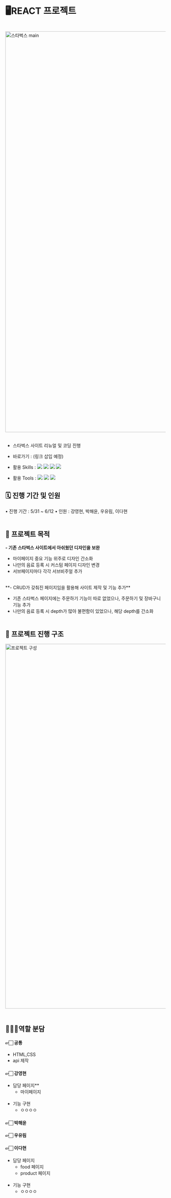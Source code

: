 # 🖥️REACT 프로젝트

<br>

<img width="1256" alt="스타벅스 main" src="https://github.com/dandanii22/starbucks/assets/168395861/798ea0e5-4cce-4042-8776-1af737e66d0a">

<br>
<br>

- 스타벅스 사이트 리뉴얼 및 코딩 진행
- 바로가기 : (링크 삽입 예정)

- 활용 Skills : <img src="https://img.shields.io/badge/HTML5-E34F26?style=flat&logo=HTML5&logoColor=white" /> <img src="https://img.shields.io/badge/CSS3-1572B6?style=flat&logo=CSS3&logoColor=white" /> <img src="https://img.shields.io/badge/JavaScript-F7DF1E?style=flat&logo=JavaScript&logoColor=white" /> <img src="https://img.shields.io/badge/React-61DAFB?style=flat&logo=React&logoColor=white" />
- 활용 Tools : <img src="https://img.shields.io/badge/Figma-F24E1E?style=flat&logo=Figma&logoColor=white" /> <img src="https://img.shields.io/badge/Slack-4A154B?style=flat&logo=Slack&logoColor=white" /> <img src="https://img.shields.io/badge/GitHub-181717?style=flat&logo=GitHub&logoColor=white" />
  <br>

## 🗓️ 진행 기간 및 인원

• 진행 기간 : 5/31 ~ 6/12
• 인원 : 강영현, 박해윤, 우유림, 이다현
<br>
<br>

## 🎯 프로젝트 목적

**- 기존 스타벅스 사이트에서 아쉬웠던 디자인을 보완**

- 마이페이지 중요 기능 위주로 디자인 간소화
- 나만의 음료 등록 시 커스텀 페이지 디자인 변경
- 서브페이지마다 각각 서브비주얼 추가
<br>
**- CRUD가 갖춰진 페이지임을 활용해 사이트 제작 및 기능 추가**

- 기존 스타벅스 페이지에는 주문하기 기능이 따로 없었으나, 주문하기 및 장바구니 기능 추가
- 나만의 음료 등록 시 depth가 많아 불편함이 있었으나, 해당 depth를 간소화
  <br>
  <br>

## 👣 프로젝트 진행 구조

<img width="1143" alt="프로젝트 구성" src="https://github.com/dandanii22/starbucks/assets/168395861/e5ea857b-f39d-4c1b-8d50-e47dbaaebed4">
 <br>
  <br>

## 👩🏻‍💻역할 분담

#### 👉🏻 공통

- HTML,CSS
- api 제작

#### 👉🏻 강영현

- 담당 페이지\*\*
  - 마이페이지
    <br>
    <br>
- 기능 구현
  - ㅇㅇㅇㅇ

#### 👉🏻 박해윤

#### 👉🏻 우유림

#### 👉🏻 이다현

- 담당 페이지
  - food 페이지
  - product 페이지
    <br>
    <br>
- 기능 구현
  - ㅇㅇㅇㅇ
